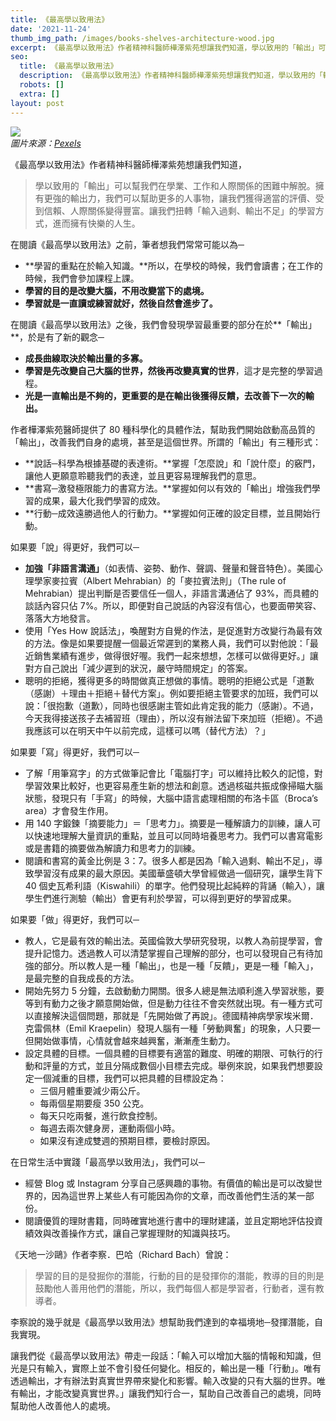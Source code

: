 ```yaml
---
title: 《最高學以致用法》
date: '2021-11-24'
thumb_img_path: /images/books-shelves-architecture-wood.jpg
excerpt: 《最高學以致用法》作者精神科醫師樺澤紫苑想讓我們知道，學以致用的「輸出」可以幫我們在學業、工作和人際關係的困難中解脫。擁有更強的輸出力，我們可以幫助更多的人事物，讓我們獲得適當的評價、受到信賴、人際關係變得豐富。讓我們扭轉「輸入過剩、輸出不足」的學習方式，進而擁有快樂的人生。
seo:
  title: 《最高學以致用法》
  description: 《最高學以致用法》作者精神科醫師樺澤紫苑想讓我們知道，學以致用的「輸出」可以幫我們在學業、工作和人際關係的困難中解脫。擁有更強的輸出力，我們可以幫助更多的人事物，讓我們獲得適當的評價、受到信賴、人際關係變得豐富。讓我們扭轉「輸入過剩、輸出不足」的學習方式，進而擁有快樂的人生。
  robots: []
  extra: []
layout: post
---
```

![](/images/books-shelves-architecture-wood.jpg)\
*圖片來源：*[*Pexels*](https://www.pexels.com/photo/ancient-antique-architectural-design-architecture-442420)

《最高學以致用法》作者精神科醫師樺澤紫苑想讓我們知道，

> 學以致用的「輸出」可以幫我們在學業、工作和人際關係的困難中解脫。擁有更強的輸出力，我們可以幫助更多的人事物，讓我們獲得適當的評價、受到信賴、人際關係變得豐富。讓我們扭轉「輸入過剩、輸出不足」的學習方式，進而擁有快樂的人生。

在閱讀《最高學以致用法》之前，筆者想我們常常可能以為─

*   **學習的重點在於輸入知識。**所以，在學校的時候，我們會讀書；在工作的時候，我們會參加課程上課。
*   **學習的目的是改變大腦，不用改變當下的處境。**
*   **學習就是一直讀或練習就好，然後自然會進步了。**

在閱讀《最高學以致用法》之後，我們會發現學習最重要的部分在於**「輸出」**，於是有了新的觀念─

*   **成長曲線取決於輸出量的多寡。**
*   **學習是先改變自己大腦的世界，然後再改變真實的世界**，這才是完整的學習過程。
*   **光是一直輸出是不夠的，更重要的是在輸出後獲得反饋，去改善下一次的輸出。**

作者樺澤紫苑醫師提供了 80 種科學化的具體作法，幫助我們開始啟動高品質的「輸出」，改善我們自身的處境，甚至是這個世界。所謂的「輸出」有三種形式：

*   **說話─科學為根據基礎的表達術。**掌握「怎麼說」和「說什麼」的竅門，讓他人更願意聆聽我們的表達，並且更容易理解我們的意思。
*   **書寫─激發極限能力的書寫方法。**掌握如何以有效的「輸出」增強我們學習的成果，最大化我們學習的成效。
*   **行動─成效遠勝過他人的行動力。**掌握如何正確的設定目標，並且開始行動。

如果要「說」得更好，我們可以─

*   **加強「非語言溝通」**（如表情、姿勢、動作、聲調、聲量和聲音特色）。美國心理學家麥拉賓（Albert Mehrabian）的「麥拉賓法則」（The rule of Mehrabian）提出判斷是否要信任一個人，非語言溝通佔了 93%，而具體的談話內容只佔 7%。所以，即便對自己說話的內容沒有信心，也要面帶笑容、落落大方地發言。
*   使用「Yes How 說話法」，喚醒對方自覺的作法，是促進對方改變行為最有效的方法。像是如果要提醒一個最近常遲到的業務人員，我們可以對他說：「最近銷售業績有進步，做得很好喔。我們一起來想想，怎樣可以做得更好。」讓對方自己說出「減少遲到的狀況，嚴守時間規定」的答案。
*   聰明的拒絕，獲得更多的時間做真正想做的事情。聰明的拒絕公式是「道歉（感謝）＋理由＋拒絕＋替代方案」。例如要拒絕主管要求的加班，我們可以說：「很抱歉（道歉），同時也很感謝主管如此肯定我的能力（感謝）。不過，今天我得接送孩子去補習班（理由），所以沒有辦法留下來加班（拒絕）。不過我應該可以在明天中午以前完成，這樣可以嗎（替代方法）？」

如果要「寫」得更好，我們可以─

*   了解「用筆寫字」的方式做筆記會比「電腦打字」可以維持比較久的記憶，對學習效果比較好，也更容易產生新的想法和創意。透過核磁共振成像掃瞄大腦狀態，發現只有「手寫」的時候，大腦中語言處理相關的布洛卡區（Broca’s area）才會發生作用。
*   用 140 字鍛鍊「摘要能力」＝「思考力」。摘要是一種解讀力的訓練，讓人可以快速地理解大量資訊的重點，並且可以同時培養思考力。我們可以書寫電影或是書籍的摘要做為解讀力和思考力的訓練。
*   閱讀和書寫的黃金比例是 3：7。很多人都是因為「輸入過剩、輸出不足」，導致學習沒有成果的最大原因。美國華盛頓大學曾經做過一個研究，讓學生背下 40 個史瓦希利語（Kiswahili）的單字。他們發現比起純粹的背誦（輸入），讓學生們進行測驗（輸出）會更有利於學習，可以得到更好的學習成果。

如果要「做」得更好，我們可以─

*   教人，它是最有效的輸出法。英國倫敦大學研究發現，以教人為前提學習，會提升記憶力。透過教人可以清楚掌握自己理解的部分，也可以發現自己有待加強的部分。所以教人是一種「輸出」，也是一種「反饋」，更是一種「輸入」，是最完整的自我成長的方法。
*   開始先努力 5 分鐘，去啟動動力開關。很多人總是無法順利進入學習狀態，要等到有動力之後才願意開始做，但是動力往往不會突然就出現。有一種方式可以直接解決這個問題，那就是「先開始做了再說」。德國精神病學家埃米爾．克雷佩林（Emil Kraepelin）發現人腦有一種「勞動興奮」的現象，人只要一但開始做事情，心情就會越來越興奮，漸漸產生動力。
*   設定具體的目標。一個具體的目標要有適當的難度、明確的期限、可執行的行動和評量的方式，並且分隔成數個小目標去完成。舉例來說，如果我們想要設定一個減重的目標，我們可以把具體的目標設定為：
    *   三個月體重要減少兩公斤。
    *   每兩個星期要瘦 350 公克。
    *   每天只吃兩餐，進行飲食控制。
    *   每週去兩次健身房，運動兩個小時。
    *   如果沒有達成雙週的預期目標，要檢討原因。

在日常生活中實踐「最高學以致用法」，我們可以─

*   經營 Blog 或 Instagram 分享自己感興趣的事物。有價值的輸出是可以改變世界的，因為這世界上某些人有可能因為你的文章，而改善他們生活的某一部份。
*   閱讀優質的理財書籍，同時確實地進行書中的理財建議，並且定期地評估投資績效與改善操作方式，讓自己掌握理財的知識與技巧。

《天地一沙鷗》作者李察．巴哈（Richard Bach）曾說：

> 學習的目的是發掘你的潛能，行動的目的是發揮你的潛能，教導的目的則是鼓勵他人善用他們的潛能，所以，我們每個人都是學習者，行動者，還有教導者。

李察說的幾乎就是《最高學以致用法》想幫助我們達到的幸福境地─發揮潛能，自我實現。

讓我們從《最高學以致用法》帶走一段話：「輸入可以增加大腦的情報和知識，但光是只有輸入，實際上並不會引發任何變化。相反的，輸出是一種「行動」。唯有透過輸出，才有辦法對真實世界帶來變化和影響。輸入改變的只有大腦的世界。唯有輸出，才能改變真實世界。」讓我們知行合一，幫助自己改善自己的處境，同時幫助他人改善他人的處境。
